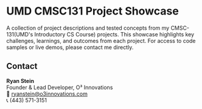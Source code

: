 # UMD CMSC131 Project Showcase
A collection of project descriptions and tested concepts from my CMSC-131(UMD's Introductory CS Course) projects. This showcase highlights key challenges, learnings, and outcomes from each project. For access to code samples or live demos, please contact me directly.

## Contact
**Ryan Stein**  
Founder & Lead Developer, O³ Innovations  
📧 [ryanstein@o3innovations.com](mailto:ryanstein@o3innovations.com)  
📞 (443) 571-3151  
